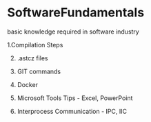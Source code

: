# SoftwareFundamentals

basic knowledge required in software industry

1.Compilation Steps

2. .astcz files

3. GIT commands

4. Docker

5. Microsoft Tools Tips - Excel, PowerPoint

6. Interprocess Communication - IPC, IIC



